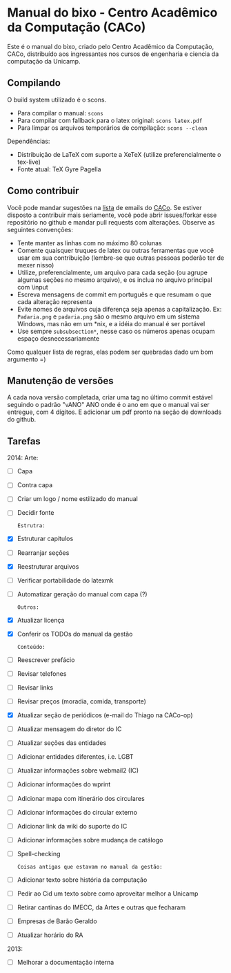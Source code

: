 Manual do bixo - Centro Acadêmico da Computação (CACo)
======================================================

Este é o manual do bixo, criado pelo Centro Acadêmico da Computação, CACo,
distribuído aos ingressantes nos cursos de engenharia e ciencia da computação
da Unicamp.

Compilando
----------

O build system utilizado é o scons.

 - Para compilar o manual: `scons`
 - Para compilar com fallback para o latex original: `scons latex.pdf`
 - Para limpar os arquivos temporários de compilação: `scons --clean`

Dependências:

 - Distribuição de LaTeX com suporte a XeTeX (utilize preferencialmente o
   tex-live)
 - Fonte atual: TeX Gyre Pagella

Como contribuir
---------------

Você pode mandar sugestões na [lista](http://groups.google.com/group/cacounicamp)
de emails do [CACo](www.caco.ic.unicamp.br). Se estiver disposto a contribuir
mais seriamente, você pode abrir issues/forkar esse repositório no github e
mandar pull requests com alterações. Observe as seguintes convenções:

 - Tente manter as linhas com no máximo 80 colunas
 - Comente quaisquer truques de latex ou outras ferramentas que você usar em sua
   contribuição (lembre-se que outras pessoas poderão ter de mexer nisso)
 - Utilize, preferencialmente, um arquivo para cada seção (ou agrupe algumas
   seções no mesmo arquivo), e os inclua no arquivo principal com \input
 - Escreva mensagens de commit em português e que resumam o que cada alteração
   representa
 - Evite nomes de arquivos cuja diferença seja apenas a capitalização. Ex:
   `Padaria.png` e `padaria.png` são o mesmo arquivo em um sistema Windows, mas
   não em um \*nix, e a idéia do manual é ser portável
 - Use sempre `subsubsection*`, nesse caso os números apenas ocupam espaço
   desnecessariamente

Como qualquer lista de regras, elas podem ser quebradas dado um bom argumento =)

Manutenção de versões
---------------------

A cada nova versão completada, criar uma tag no último commit estável seguindo
o padrão "vANO" ANO onde é o ano em que o manual vai ser entregue, com
4 dígitos. E adicionar um pdf pronto na seção de downloads do github.

Tarefas
-------

2014:
  Arte:
- [ ] Capa
- [ ] Contra capa
- [ ] Criar um logo / nome estilizado do manual
- [ ] Decidir fonte

      Estrutra:
- [x] Estruturar capítulos
- [ ] Rearranjar seções
- [x] Reestruturar arquivos
- [ ] Verificar portabilidade do latexmk
- [ ] Automatizar geração do manual com capa (?)

      Outros:
- [x] Atualizar licença
- [x] Conferir os TODOs do manual da gestão

      Conteúdo:
- [ ] Reescrever prefácio
- [ ] Revisar telefones
- [ ] Revisar links
- [ ] Revisar preços (moradia, comida, transporte)
- [x] Atualizar seção de periódicos (e-mail do Thiago na CACo-op)
- [ ] Atualizar mensagem do diretor do IC
- [ ] Atualizar seções das entidades
- [ ] Adicionar entidades diferentes, i.e. LGBT
- [ ] Atualizar informações sobre webmail2 (IC)
- [ ] Adicionar informações do wprint
- [ ] Adicionar mapa com itinerário dos circulares
- [ ] Adicionar informações do circular externo
- [ ] Adicionar link da wiki do suporte do IC
- [ ] Adicionar informações sobre mudança de catálogo
- [ ] Spell-checking

      Coisas antigas que estavam no manual da gestão:
- [ ] Adicionar texto sobre história da computação
- [ ] Pedir ao Cid um texto sobre como aproveitar
      melhor a Unicamp
- [ ] Retirar cantinas do IMECC, da Artes e outras que fecharam
- [ ] Empresas de Barão Geraldo
- [ ] Atualizar horário do RA

2013:

- [ ] Melhorar a documentação interna
